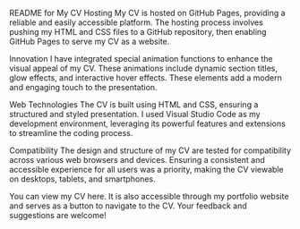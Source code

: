 README for My CV
Hosting
My CV is hosted on GitHub Pages, providing a reliable and easily accessible platform. The hosting process involves pushing my HTML and CSS files to a GitHub repository, then enabling GitHub Pages to serve my CV as a website.

Innovation
I have integrated special animation functions to enhance the visual appeal of my CV. These animations include dynamic section titles, glow effects, and interactive hover effects. These elements add a modern and engaging touch to the presentation.

Web Technologies
The CV is built using HTML and CSS, ensuring a structured and styled presentation. I used Visual Studio Code as my development environment, leveraging its powerful features and extensions to streamline the coding process.

Compatibility
The design and structure of my CV are tested for compatibility across various web browsers and devices. Ensuring a consistent and accessible experience for all users was a priority, making the CV viewable on desktops, tablets, and smartphones.

You can view my CV here. It is also accessible through my portfolio website and serves as a button to navigate to the CV. Your feedback and suggestions are welcome!
